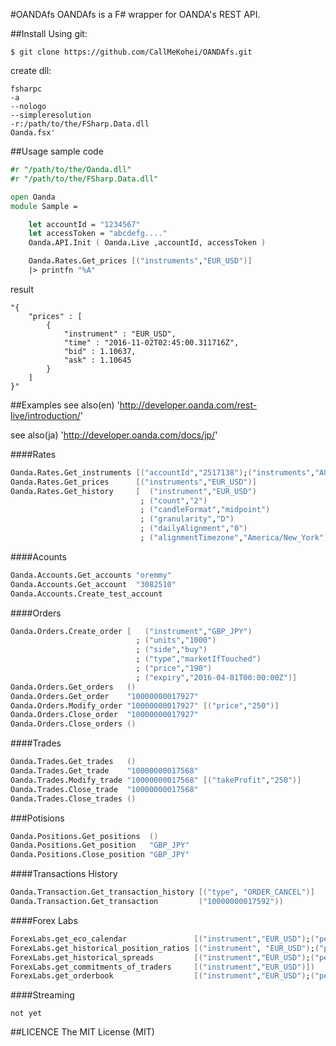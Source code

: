 #OANDAfs
OANDAfs is a F# wrapper for OANDA's REST API.

##Install
Using git:
```
$ git clone https://github.com/CallMeKohei/OANDAfs.git
```

create dll:
```
fsharpc
-a
--nologo
--simpleresolution
-r:/path/to/the/FSharp.Data.dll
Oanda.fsx'
```

##Usage
sample code

```fsharp
#r "/path/to/the/Oanda.dll"
#r "/path/to/the/FSharp.Data.dll"

open Oanda
module Sample =

    let accountId = "1234567"
    let accessToken = "abcdefg...."
    Oanda.API.Init ( Oanda.Live ,accountId, accessToken )

    Oanda.Rates.Get_prices [("instruments","EUR_USD")]
    |> printfn "%A"
```
result
```
"{
    "prices" : [
        {
            "instrument" : "EUR_USD",
            "time" : "2016-11-02T02:45:00.311716Z",
            "bid" : 1.10637,
            "ask" : 1.10645
        }
    ]
}"
```


##Examples
see also(en) 'http://developer.oanda.com/rest-live/introduction/'

see also(ja) 'http://developer.oanda.com/docs/jp/'

####Rates
```fsharp
Oanda.Rates.Get_instruments [("accountId","2517138");("instruments","AUD_CAD")]
Oanda.Rates.Get_prices      [("instruments","EUR_USD")]
Oanda.Rates.Get_history     [  ("instrument","EUR_USD")
                             ; ("count","2")
                             ; ("candleFormat","midpoint")
                             ; ("granularity","D")
                             ; ("dailyAlignment","0")
                             ; ("alignmentTimezone","America/New_York")]
```
####Acounts
```fsharp
Oanda.Accounts.Get_accounts "oremmy"
Oanda.Accounts.Get_account  "3082510"
Oanda.Accounts.Create_test_account
```

####Orders
```fsharp
Oanda.Orders.Create_order [   ("instrument","GBP_JPY")
                            ; ("units","1000")
                            ; ("side","buy")
                            ; ("type","marketIfTouched")
                            ; ("price","190")
                            ; ("expiry","2016-04-01T00:00:00Z")]
Oanda.Orders.Get_orders   ()
Oanda.Orders.Get_order    "10000000017927"
Oanda.Orders.Modify_order "10000000017927" [("price","250")]
Oanda.Orders.Close_order  "10000000017927"
Oanda.Orders.Close_orders ()
```

####Trades
```fsharp
Oanda.Trades.Get_trades   ()
Oanda.Trades.Get_trade    "10000000017568"
Oanda.Trades.Modify_trade "10000000017568" [("takeProfit","250")]
Oanda.Trades.Close_trade  "10000000017568"
Oanda.Trades.Close_trades ()
```

###Potisions
```fsharp
Oanda.Positions.Get_positions  ()
Oanda.Positions.Get_position   "GBP_JPY"
Oanda.Positions.Close_position "GBP_JPY"
```

####Transactions History
```fsharp
Oanda.Transaction.Get_transaction_history [("type", "ORDER_CANCEL")]
Oanda.Transaction.Get_transaction         ("10000000017592"))
```

####Forex Labs
```fsharp
ForexLabs.get_eco_calendar               [("instrument","EUR_USD");("period","2592000")])
ForexLabs.get_historical_position_ratios [("instrument", "EUR_USD");("period","86400")])
ForexLabs.get_historical_spreads         [("instrument","EUR_USD");("period","3600")])
ForexLabs.get_commitments_of_traders     [("instrument","EUR_USD")])
ForexLabs.get_orderbook                  [("instrument","EUR_USD");("period","3600")])
```

####Streaming
```
not yet
```


##LICENCE
The MIT License (MIT)
